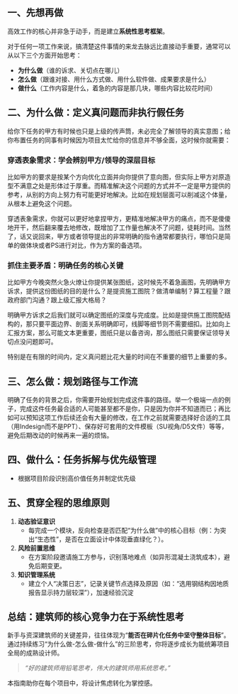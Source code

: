 ## 一、先想再做
高效工作的核心并非急于动手，而是​建立 **​系统性思考框架​**​。

对于任何一项工作来说，搞清楚这件事情的来龙去脉远比直接动手重要，通常可以从以下三个方面开始思考：
- **为什么做**（谁的诉求、关切点在哪儿）
- **怎么做**（跟谁对接、用什么方式做、用什么软件做、成果要求是什么） 
- **做什么**（工作内容是什么，着急的内容是那几块，哪些内容比较花时间）

## 二、为什么做：定义真问题而非执行假任务
给你下任务的甲方有时候也只是上级的传声筒，未必完全了解领导的真实意图；给你布置任务的同事有时候因为项目太忙给你的信息并不够全面，这时候你就需要：
### 穿透表象需求：学会辨别甲方/领导的深层目标
比如甲方的要求是按某个方向优化立面并向你提供了意向图，但实际上甲方对原造型不满意之处是形体过于厚重。而精准解决这个问题的方式并不一定是甲方提供的参考，从别的方向上努力有可能更好地解决。比如在规划层面可以削减这个体量，从根本上避免这个问题。

穿透表象需求，你就可以更好地拿捏甲方，更精准地解决甲方的痛点，而不是傻傻地开干，然后翻来覆去地修改，既增加了工作量也解决不了问题，徒耗时间。当然了，话又说回来，甲方或者领导提出的非常明确的指令通常都要执行，哪怕只是简单的做体块或者PS进行对比，作为方案的备选项。
### 抓住主要矛盾：明确任务的核心关键
比如甲方今晚突然火急火燎让你提供某张图纸，这时候先不着急画图，先明确甲方诉求，提供这份图纸的目的是什么？是提资施工图院？做清单编制？算工程量？跟政府部门沟通？跟上级汇报大格局？

明确甲方诉求之后我们就可以确定图纸的深度与完成度。比如是提供施工图院配结构的，那只要平面边界、剖面关系明确即可，线脚等细节则不需要细扣。比如向上汇报方案，那么可能文本更重要，图纸只是以备咨询，那么图纸只需要保证领导关切点没问题即可。

特别是在有限的时间内，定义真问题比花大量的时间在不重要的细节上重要的多。

## 三、怎么做：规划路径与工作流
明确了任务的背景之后，你需要开始规划完成这件事的路径。举一个极端一点的例子，完成这件任务最合适的人可能甚至都不是你，只是因为你并不知道而已；再比如可以预知这项工作后续还会有大量的修改，在工作之前就需要选择好合适的工具（用Indesign而不是PPT）、保存好可套用的文件模板（SU视角/D5文件）等等，避免后期改动的时候再来一遍的烦恼。

## 四、做什么：任务拆解与优先级管理
- 根据项目阶段识别高价值任务并制定优先级


## 五、贯穿全程的思维原则
1. ​**​动态验证意识​**​
    - 每完成一个模块，反向检查是否匹配“为什么做”中的核心目标（例：为突出“生态性”，是否在立面设计中体现垂直绿化？）。
2. ​**​风险前置思维​**​
    - 在方案阶段邀请施工方参与，识别落地难点（如异形混凝土浇筑成本），避免后期变更。
3. ​**​知识管理系统​**​
    - 建立个人“决策日志”，记录关键节点选择及原因（如：“选用钢结构因地质报告显示持力层较深”），加速经验沉淀


## ​**​总结：建筑师的核心竞争力在于系统性思考​**​

新手与资深建筑师的关键差异，往往体现为“​**​能否在碎片化任务中坚守整体目标​**​”。通过持续练习“为什么做-怎么做-做什么”的三阶思考，你将逐步成长为能统筹项目全局的成熟设计师。

> _“好的建筑师用铅笔思考，伟大的建筑师用系统思考。”_  

本指南助你在每个项目中，将设计焦虑转化为掌控感。
